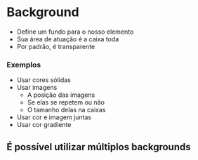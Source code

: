 # Background

- Define um fundo para o nosso elemento
- Sua área de atuação é a caixa toda
- Por padrão, é transparente

### Exemplos

- Usar cores sólidas
- Usar imagens
    - A posição das imagens
    - Se elas se repetem ou não
    - O tamanho delas na caixas
- Usar cor e imagem juntas
- Usar cor gradiente

## É possível utilizar múltiplos backgrounds